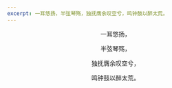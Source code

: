 ```yaml
---
excerpt: 一耳悠扬，半弦琴殇，独抚膺余叹空兮，鸣钟鼓以醉太荒。
---
```

<center>
<p>一耳悠扬，</p>
<p>半弦琴殇，</p>
<p>独抚膺余叹空兮，</p>
<p>鸣钟鼓以醉太荒。</p>
</center>